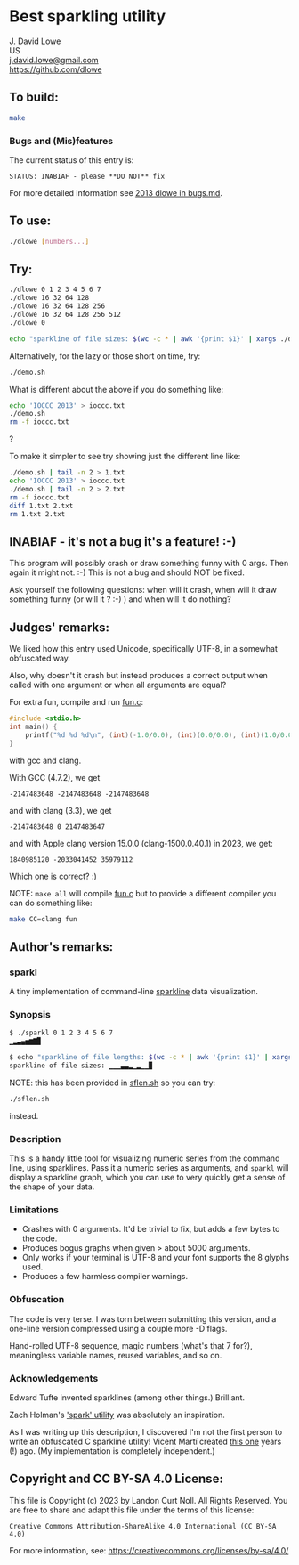 # Best sparkling utility

J. David Lowe\
US\
<j.david.lowe@gmail.com>\
<https://github.com/dlowe>

## To build:

```sh
make
```


### Bugs and (Mis)features

The current status of this entry is:

```
STATUS: INABIAF - please **DO NOT** fix
```

For more detailed information see [2013 dlowe in bugs.md](/bugs.md#2013-dlowe).


## To use:

```sh
./dlowe [numbers...]
```

## Try:

```sh
./dlowe 0 1 2 3 4 5 6 7
./dlowe 16 32 64 128
./dlowe 16 32 64 128 256
./dlowe 16 32 64 128 256 512
./dlowe 0

echo "sparkline of file sizes: $(wc -c * | awk '{print $1}' | xargs ./dlowe)" # or ./sflen.sh
```

Alternatively, for the lazy or those short on time, try:

```sh
./demo.sh
```

What is different about the above if you do something like:

```sh
echo 'IOCCC 2013' > ioccc.txt
./demo.sh
rm -f ioccc.txt
```

?

To make it simpler to see try showing just the different line like:

```sh
./demo.sh | tail -n 2 > 1.txt
echo 'IOCCC 2013' > ioccc.txt
./demo.sh | tail -n 2 > 2.txt
rm -f ioccc.txt
diff 1.txt 2.txt
rm 1.txt 2.txt
```


## INABIAF - it's not a bug it's a feature! :-)

This program will possibly crash or draw something funny with 0 args. Then
again it might not. :-) This is not a bug and should NOT be fixed.

Ask yourself the following questions: when will it crash, when will it draw
something funny (or will it ? :-) ) and when will it do nothing?


## Judges' remarks:

We liked how this entry used Unicode, specifically UTF-8, in a somewhat obfuscated way.

Also, why doesn't it crash but instead produces a correct output when called
with one argument or when all arguments are equal?

For extra fun, compile and run [fun.c](fun.c):

```c
#include <stdio.h>
int main() {
    printf("%d %d %d\n", (int)(-1.0/0.0), (int)(0.0/0.0), (int)(1.0/0.0));
}
```

with gcc and clang.


With GCC (4.7.2), we get

```
-2147483648 -2147483648 -2147483648
```

and with clang (3.3), we get

```
-2147483648 0 2147483647
```

and with Apple clang version 15.0.0 (clang-1500.0.40.1) in 2023, we get:

```
1840985120 -2033041452 35979112
```

Which one is correct? :)

NOTE: `make all` will compile [fun.c](fun.c) but to provide a different compiler
you can do something like:

```sh
make CC=clang fun
```


## Author's remarks:

### sparkl

A tiny implementation of command-line
[sparkline](https://en.wikipedia.org/wiki/Sparkline) data visualization.

### Synopsis

```sh
$ ./sparkl 0 1 2 3 4 5 6 7
▁▂▃▄▅▆▇▉

$ echo "sparkline of file lengths: $(wc -c * | awk '{print $1}' | xargs ./sparkl)"
sparkline of file sizes: ▁▁▁▃▃▂▁▂▁▁▉
```

NOTE: this has been provided in [sflen.sh](sflen.sh) so you can try:

```sh
./sflen.sh
```

instead.

### Description

This is a handy little tool for visualizing numeric series from the
command line, using sparklines. Pass it a numeric series as arguments, and
`sparkl` will display a sparkline graph, which you can use to very quickly get a
sense of the shape of your data.

### Limitations

* Crashes with 0 arguments. It'd be trivial to fix, but adds a few bytes to the
  code.
* Produces bogus graphs when given > about 5000 arguments.
* Only works if your terminal is UTF-8 and your font supports the 8 glyphs
  used.
* Produces a few harmless compiler warnings.

### Obfuscation

The code is very terse. I was torn between submitting this version, and a
one-line version compressed using a couple more -D flags.

Hand-rolled UTF-8 sequence, magic numbers (what's that 7 for?), meaningless
variable names, reused variables, and so on.

### Acknowledgements

Edward Tufte invented sparklines (among other things.) Brilliant.

Zach Holman's ['spark' utility](https://github.com/holman/spark) was absolutely
an inspiration.

As I was writing up this description, I discovered I'm not the first person to
write an obfuscated C sparkline utility! Vicent Martí created
[this one](https://gist.github.com/vmg/1368661) years (!) ago. (My
implementation is completely independent.)

## Copyright and CC BY-SA 4.0 License:

This file is Copyright (c) 2023 by Landon Curt Noll.  All Rights Reserved.
You are free to share and adapt this file under the terms of this license:

    Creative Commons Attribution-ShareAlike 4.0 International (CC BY-SA 4.0)

For more information, see: https://creativecommons.org/licenses/by-sa/4.0/
